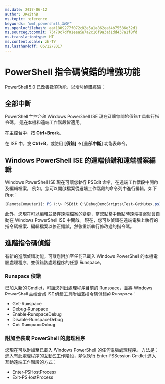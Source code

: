 ```yaml
---
ms.date: 2017-06-12
author: JKeithB
ms.topic: reference
keywords: "wmf,powershell,設定"
ms.openlocfilehash: aaf1809277f072c82e5a1a862ea64b75586e32d1
ms.sourcegitcommit: 75f70c7df01eea5e7a2c16f9a3ab1dd437a1f8fd
ms.translationtype: HT
ms.contentlocale: zh-TW
ms.lasthandoff: 06/12/2017
---
```

<a id="improvements-in-powershell-script-debugging" class="xliff"></a>
# PowerShell 指令碼偵錯的增強功能

PowerShell 5.0 已改善數項功能，以增強偵錯經驗︰

<a id="break-all" class="xliff"></a>
## 全部中斷

PowerShell 主控台和 Windows PowerShell ISE 現在可讓您開始偵錯工具執行指令碼。 這在本機和遠端工作階段皆適用。

在主控台中，按 **Ctrl+Break**。

在 ISE 中，按 **Ctrl+B**，或使用 **[偵錯] -> [全部中斷]** 功能表命令。

<a id="remote-debugging-and-remote-file-editing-in-windows-powershell-ise" class="xliff"></a>
## Windows PowerShell ISE 的遠端偵錯和遠端檔案編輯

Windows PowerShell ISE 現在可讓您執行 PSEdit 命令，在遠端工作階段中開啟及編輯檔案。
例如，您可以開啟檔案從遠端工作階段的命令列中進行編輯，如下所示︰

```powershell
[RemoteComputer1]: PS C:\> PSEdit C:\DebugDemoScripts\Test-GetMutex.ps1
```

此外，您現在可以編輯並儲存遠端檔案的變更，當您點擊中斷點時遠端檔案就會自動在 Windows PowerShell ISE 中開啟。
現在，您可以偵錯在遠端電腦上執行的指令碼檔案、編輯檔案以修正錯誤，然後重新執行修改過的指令碼。

<a id="advanced-script-debugging" class="xliff"></a>
## 進階指令碼偵錯

有新的進階偵錯功能，可讓您附加至任何已載入 Windows PowerShell 的本機電腦處理程序，並偵錯該處理程序的任意 Runspace。

<a id="runspace-debugging" class="xliff"></a>
### Runspace 偵錯

已加入新的 Cmdlet，可讓您列出處理程序目前的 Runspace，並將 Windows PowerShell 主控台或 ISE 偵錯工具附加至指令碼偵錯的 Runspace：

-   Get-Runspace
-   Debug-Runspace
-   Enable-RunspaceDebug
-   Disable-RunspaceDebug
-   Get-RunspaceDebug

<a id="attach-to-process-hosting-powershell" class="xliff"></a>
### 附加至裝載 PowerShell 的處理程序

您現在可以附加至已載入 Windows PowerShell 的任何電腦處理程序。 方法是：進入有此處理程序的互動式工作階段，類似執行 Enter-PSSession Cmdlet 進入互動遠端工作階段的方式：

-   Enter-PSHostProcess
-   Exit-PSHostProcess

